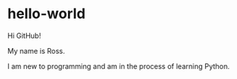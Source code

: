 # hello-world
Hi GitHub!

My name is Ross.

I am new to programming and am in the process of learning Python. 
